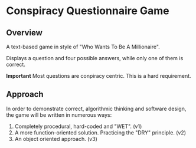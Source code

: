 # Conspiracy Questionnaire Game

## Overview

A text-based game in style of "Who Wants To Be A Millionaire".

Displays a question and four possible answers, while only one of them is correct.

**Important**
Most questions are conpiracy centric. This is a hard requirement.

## Approach

In order to demonstrate correct, algorithmic thinking and software design, the game will be written in numerous ways:

1. Completely procedural, hard-coded and "WET". (v1)
2. A more function-oriented solution. Practicing the "DRY" principle. (v2)
3. An object oriented approach. (v3)
